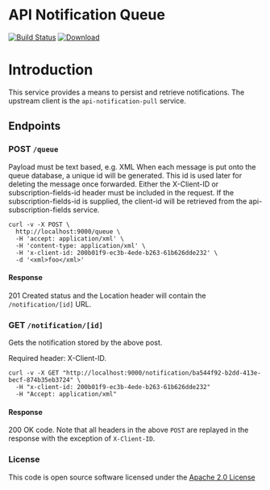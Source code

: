 # API Notification Queue

[![Build Status](https://travis-ci.org/hmrc/api-notification-queue.svg)](https://travis-ci.org/hmrc/api-notification-queue) [ ![Download](https://api.bintray.com/packages/hmrc/releases/api-notification-queue/images/download.svg) ](https://bintray.com/hmrc/releases/api-notification-queue/_latestVersion)

# Introduction

This service provides a means to persist and retrieve notifications. The upstream client is the `api-notification-pull` service.  

## Endpoints

### POST `/queue`

Payload must be text based, e.g. XML
When each message is put onto the queue database, a unique id will be generated. This id is used later for deleting the message once forwarded.
Either the X-Client-ID or subscription-fields-id header must be included in the request. If the subscription-fields-id is supplied, the client-id will be retrieved from the api-subscription-fields service.

```
curl -v -X POST \
  http://localhost:9000/queue \
  -H 'accept: application/xml' \
  -H 'content-type: application/xml' \
  -H 'x-client-id: 200b01f9-ec3b-4ede-b263-61b626dde232' \
  -d '<xml>foo</xml>'
``` 

#### Response

201 Created status and the Location header will contain the `/notification/[id]` URL.

### GET `/notification/[id]`

Gets the notification stored by the above post. 

Required header: X-Client-ID.

```  
curl -v -X GET "http://localhost:9000/notification/ba544f92-b2dd-413e-becf-874b35eb3724" \
  -H "x-client-id: 200b01f9-ec3b-4ede-b263-61b626dde232"    
  -H "Accept: application/xml"   
```

#### Response
200 OK code. Note that all headers in the above `POST` are replayed in the response with the exception of `X-Client-ID`.


### License

This code is open source software licensed under the [Apache 2.0 License]("http://www.apache.org/licenses/LICENSE-2.0.html")
